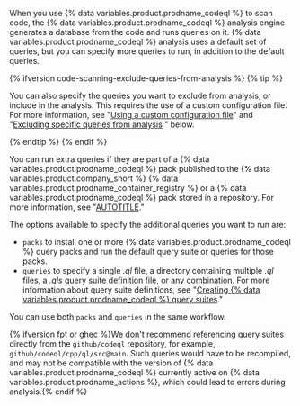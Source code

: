 When you use {% data variables.product.prodname_codeql %} to scan code, the {% data variables.product.prodname_codeql %} analysis engine generates a database from the code and runs queries on it. {% data variables.product.prodname_codeql %} analysis uses a default set of queries, but you can specify more queries to run, in addition to the default queries.

{% ifversion code-scanning-exclude-queries-from-analysis %}
{% tip %}

You can also specify the queries you want to exclude from analysis, or include in the analysis. This requires the use of a custom configuration file. For more information, see "[Using a custom configuration file](#using-a-custom-configuration-file)" and "[Excluding specific queries from analysis](#excluding-specific-queries-from-analysis) " below.

{% endtip %}
{% endif %}

You can run extra queries if they are part of a {% data variables.product.prodname_codeql %} pack published to the {% data variables.product.company_short %} {% data variables.product.prodname_container_registry %} or a {% data variables.product.prodname_codeql %} pack stored in a repository. For more information, see "[AUTOTITLE](/code-security/code-scanning/introduction-to-code-scanning/about-code-scanning-with-codeql#about-codeql-queries)."

The options available to specify the additional queries you want to run are:

* `packs` to install one or more {% data variables.product.prodname_codeql %} query packs and run the default query suite or queries for those packs.
* `queries` to specify a single _.ql_ file, a directory containing multiple _.ql_ files, a _.qls_ query suite definition file, or any combination. For more information about query suite definitions, see "[Creating {% data variables.product.prodname_codeql %} query suites](https://codeql.github.com/docs/codeql-cli/creating-codeql-query-suites/)."

You can use both `packs` and `queries` in the same workflow.

{% ifversion fpt or ghec %}We don't recommend referencing query suites directly from the `github/codeql` repository, for example, `github/codeql/cpp/ql/src@main`. Such queries would have to be recompiled, and may not be compatible with the version of {% data variables.product.prodname_codeql %} currently active on {% data variables.product.prodname_actions %}, which could lead to errors during analysis.{% endif %}
